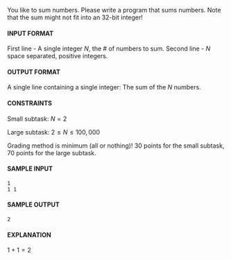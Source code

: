 You like to sum numbers. Please write a program that sums numbers.
Note that the sum might not fit into an 32-bit integer!

#### INPUT FORMAT

First line - A single integer $N$, the # of numbers to sum.
Second line - $N$ space separated, positive integers.

#### OUTPUT FORMAT

A single line containing a single integer: The sum of the $N$ numbers.

#### CONSTRAINTS

Small subtask:
$N = 2$

Large subtask:
$2 \leq N \leq 100{,}000$

Grading method is minimum (all or nothing)!
30 points for the small subtask, 70 points for the large subtask.

#### SAMPLE INPUT
```text
1
1 1
```

#### SAMPLE OUTPUT
```text
2
```

#### EXPLANATION

$1 + 1 = 2$